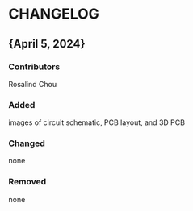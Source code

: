 # CHANGELOG

## {April 5, 2024}
### Contributors
Rosalind Chou

### Added
images of circuit schematic, PCB layout, and 3D PCB

### Changed
none

### Removed
none
